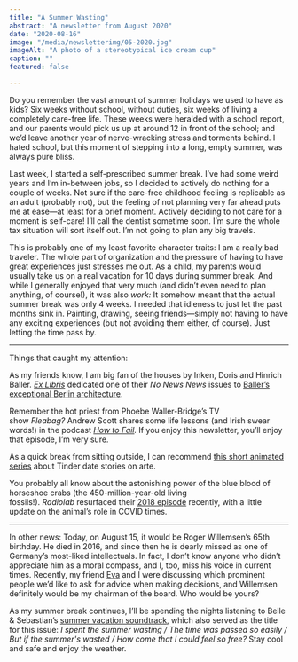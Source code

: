 ```yaml
---
title: "A Summer Wasting"
abstract: "A newsletter from August 2020"
date: "2020-08-16"
image: "/media/newsletterimg/05-2020.jpg"
imageAlt: "A photo of a stereotypical ice cream cup"
caption: ""
featured: false

---
```


Do you remember the vast amount of summer holidays we used to have as kids? Six weeks without school, without duties, six weeks of living a completely care-free life. These weeks were heralded with a school report, and our parents would pick us up at around 12 in front of the school; and we’d leave another year of nerve-wracking stress and torments behind. I hated school, but this moment of stepping into a long, empty summer, was always pure bliss.

Last week, I started a self-prescribed summer break. I’ve had some weird years and I’m in-between jobs, so I decided to actively do nothing for a couple of weeks. Not sure if the care-free childhood feeling is replicable as an adult (probably not), but the feeling of not planning very far ahead puts me at ease—at least for a brief moment. Actively deciding to not care for a moment is self-care! I’ll call the dentist sometime soon. I’m sure the whole tax situation will sort itself out. I’m not going to plan any big travels.

This is probably one of my least favorite character traits: I am a really bad traveler. The whole part of organization and the pressure of having to have great experiences just stresses me out. As a child, my parents would usually take us on a real vacation for 10 days during summer break. And while I generally enjoyed that very much (and didn’t even need to plan anything, of course!), it was also <em>work:</em> It somehow meant that the actual summer break was only 4 weeks. I needed that idleness to just let the past months sink in. Painting, drawing, seeing friends—simply not having to have any exciting experiences (but not avoiding them either, of course). Just letting the time pass by.

---

Things that caught my attention:

As my friends know, I am big fan of the houses by Inken, Doris and Hinrich Baller. <a href="https://exlibris.berlin/"><em>Ex Libris</em></a> dedicated one of their <em>No News News</em> issues to <a href="https://exlibris.berlin/nonewsnews/no-news-news-3-baller-s-odd-brutalism">Baller’s exceptional Berlin architecture</a>.

Remember the hot priest from Phoebe Waller-Bridge’s TV show <em>Fleabag?</em> Andrew Scott shares some life lessons (and Irish swear words!) in the podcast <em><a href="https://howtofail.podbean.com/e/how-to-fail-andrew-scott/">How to Fail</a>.</em> If you enjoy this newsletter, you’ll enjoy that episode, I’m very sure.

As a quick break from sitting outside, I can recommend <a href="https://www.arte.tv/de/videos/RC-019644/wo-die-liebe-hinfailed/">this short animated series</a> about Tinder date stories on arte.

You probably all know about the astonishing power of the blue blood of horseshoe crabs (the 450-million-year-old living fossils!). <em>Radiolab</em> resurfaced their <a href="https://www.wnycstudios.org/podcasts/radiolab/articles/baby-blue-blood-drive">2018 episode</a> recently, with a little update on the animal’s role in COVID times.

---

In other news: Today, on August 15, it would be Roger Willemsen’s 65th birthday. He died in 2016, and since then he is dearly missed as one of Germany’s most-liked intellectuals. In fact, I don’t know anyone who didn’t appreciate him as a moral compass, and I, too, miss his voice in current times. Recently, my friend <a href="https://www.instagram.com/p/CDZPcHuHvWg/">Eva</a> and I were discussing which prominent people we’d like to ask for advice when making decisions, and Willemsen definitely would be my chairman of the board. Who would be yours?

As my summer break continues, I’ll be spending the nights listening to Belle &amp; Sebastian’s <a href="https://www.youtube.com/watch?v=iK4BczN49MU">summer vacation soundtrack</a>, which also served as the title for this issue: <em>I spent the summer wasting / The time was passed so easily / But if the summer's wasted / How come that I could feel so free?</em> Stay cool and safe and enjoy the weather.